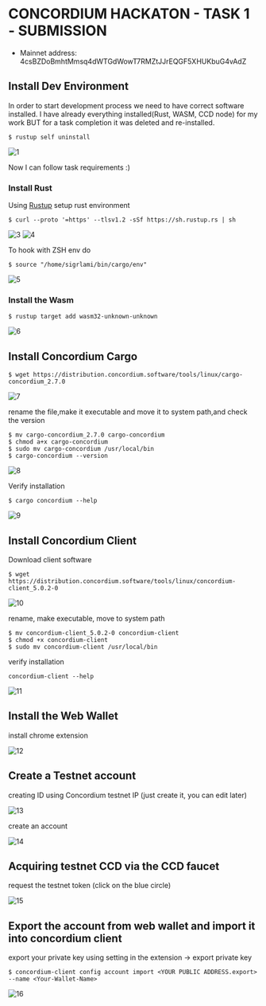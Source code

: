 # CONCORDIUM HACKATON - TASK 1 - SUBMISSION

- Mainnet address: 4csBZDoBmhtMmsq4dWTGdWowT7RMZtJJrEQGF5XHUKbuG4vAdZ

## Install Dev Environment

In order to start development process we need to have correct software installed. I have already everything installed(Rust, WASM, CCD node) for my work BUT for a task completion it was deleted and re-installed.

```
$ rustup self uninstall
```

![1](https://drive.google.com/uc?export=view&id=1Gr-ok9mH5bAcsCj2t7TTYDfnRG5XMO7m)

Now I can follow task requirements :)

### Install Rust

Using [Rustup](https://rustup.rs/) setup rust environment

````
$ curl --proto '=https' --tlsv1.2 -sSf https://sh.rustup.rs | sh
````

![3](https://drive.google.com/uc?export=view&id=1KKjLoUaLOtY6QHntaOfVP4tu0LgU8gwc)
![4](https://drive.google.com/uc?export=view&id=1GtYrd8iotPDAZoedsh5VJFS4Pe-wTnJH)


To hook with ZSH env do

```
$ source "/home/sigrlami/bin/cargo/env"
```

![5](https://drive.google.com/uc?export=view&id=1GSH43T6uwTFyroTdH2x0Qr_MacS1A0R8)



### Install the Wasm

````
$ rustup target add wasm32-unknown-unknown
````

![6](https://drive.google.com/uc?export=view&id=1WMGn6lrOSwXe-t4n2rLEgufgppiH3dNl)


## Install Concordium Cargo

```
$ wget https://distribution.concordium.software/tools/linux/cargo-concordium_2.7.0
```
![7](https://drive.google.com/uc?export=view&id=1y12o3YrNZk809uPLLsy86MmkJdoo9WQF)


rename the file,make it executable and move it to system path,and check the version

```
$ mv cargo-concordium_2.7.0 cargo-concordium
$ chmod a+x cargo-concordium
$ sudo mv cargo-concordium /usr/local/bin
$ cargo-concordium --version
```

![8](https://drive.google.com/uc?export=view&id=1y12o3YrNZk809uPLLsy86MmkJdoo9WQF)

Verify installation

```
$ cargo concordium --help
```
![9](https://drive.google.com/uc?export=view&id=1BcRUz2BwxSXVDvo_2-Aff365QUrmXjTi)


## Install Concordium Client

Download client software

```
$ wget https://distribution.concordium.software/tools/linux/concordium-client_5.0.2-0
```

![10](https://drive.google.com/uc?export=view&id=1zF51G9K2uAteAYYAcerloZgtnMdCGP0D)

rename, make executable, move to system path

```
$ mv concordium-client_5.0.2-0 concordium-client
$ chmod +x concordium-client
$ sudo mv concordium-client /usr/local/bin
```

verify installation
```
concordium-client --help
```

![11](https://drive.google.com/uc?export=view&id=1_6zpwwuuzva7L16RZHpSC9XP-V8SsPsl)


## Install the Web Wallet

install chrome extension

![12](https://drive.google.com/uc?export=view&id=1rrxEb46FfIsNd06Oe7iTBDKc2n-gabZo)

## Create a Testnet account

creating ID using Concordium testnet IP (just create it, you can edit later)

![13](https://drive.google.com/uc?export=view&id=1tjO3DAuy2VGjikMQRoUYoyrphvL7N0pW)

create an account

![14](https://drive.google.com/uc?export=view&id=1A1cBty4JT2xPqjJCp9MlxWxwhZx0uuT7)

## Acquiring testnet CCD via the CCD faucet

request the testnet token (click on the blue circle)

![15](https://drive.google.com/uc?export=view&id=1WBKSMHDE0GkFgL33hMVEu0n7znRhYK_G)

## Export the account from web wallet and import it into concordium client

export your private key using setting in the extension -> export private key

```
$ concordium-client config account import <YOUR PUBLIC ADDRESS.export> --name <Your-Wallet-Name>
```

![16](https://drive.google.com/uc?export=view&id=1fplM17J7psFvOKI9pxIbbl_NPqDG4-Pt)
